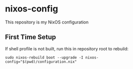 # nixos-config
This repository is my NixOS configuration

## First Time Setup
If shell profile is not built, run this in repository root to rebuild:

`sudo nixos-rebuild boot --upgrade -I nixos-config="$(pwd)/configuration.nix"`
